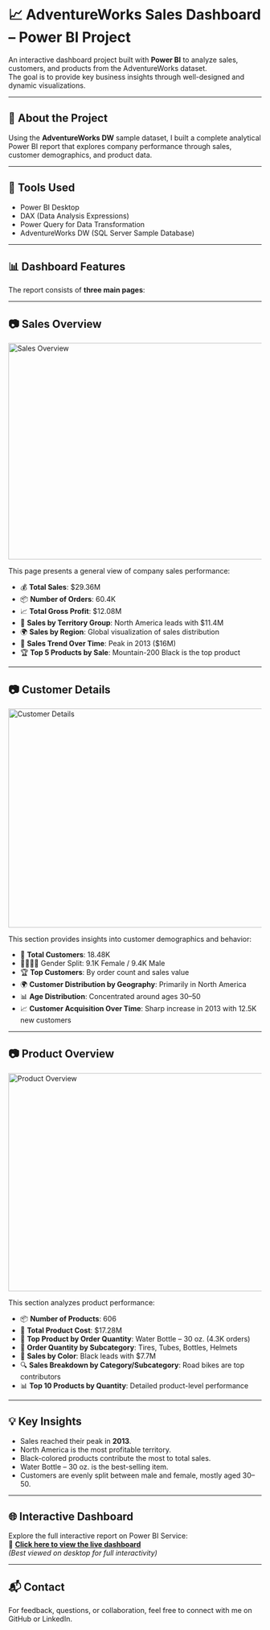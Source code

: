 # 📈 AdventureWorks Sales Dashboard – Power BI Project

An interactive dashboard project built with **Power BI** to analyze sales, customers, and products from the AdventureWorks dataset.  
The goal is to provide key business insights through well-designed and dynamic visualizations.

---

## 📌 About the Project

Using the **AdventureWorks DW** sample dataset, I built a complete analytical Power BI report that explores company performance through sales, customer demographics, and product data.

---

## 🧰 Tools Used

- Power BI Desktop  
- DAX (Data Analysis Expressions)  
- Power Query for Data Transformation  
- AdventureWorks DW (SQL Server Sample Database)

---

## 📊 Dashboard Features

The report consists of **three main pages**:

---

## 📷 Sales Overview

<img width="759" height="430" alt="Sales Overview" src="https://github.com/user-attachments/assets/3a5c6197-605a-4dba-a24e-6384c8309486" />

This page presents a general view of company sales performance:
- 💰 **Total Sales**: $29.36M  
- 📦 **Number of Orders**: 60.4K  
- 📈 **Total Gross Profit**: $12.08M  
- 📍 **Sales by Territory Group**: North America leads with $11.4M  
- 🌍 **Sales by Region**: Global visualization of sales distribution  
- 🔄 **Sales Trend Over Time**: Peak in 2013 ($16M)  
- 🏆 **Top 5 Products by Sale**: Mountain-200 Black is the top product  

---

## 📷 Customer Details

<img width="760" height="435" alt="Customer Details" src="https://github.com/user-attachments/assets/a1b85024-beb0-4b2d-872c-4e4c67dc5dbe" />

This section provides insights into customer demographics and behavior:
- 👥 **Total Customers**: 18.48K  
- 🧍‍♀️🧍‍♂️ Gender Split: 9.1K Female / 9.4K Male  
- 🏆 **Top Customers**: By order count and sales value  
- 🌍 **Customer Distribution by Geography**: Primarily in North America  
- 📊 **Age Distribution**: Concentrated around ages 30–50  
- 📈 **Customer Acquisition Over Time**: Sharp increase in 2013 with 12.5K new customers  

---

## 📷 Product Overview

<img width="763" height="433" alt="Product Overview" src="https://github.com/user-attachments/assets/6d3a0a84-ad95-4aec-ab9b-e5d5cbc38d3b" />

This section analyzes product performance:
- 📦 **Number of Products**: 606  
- 💸 **Total Product Cost**: $17.28M  
- 🥇 **Top Product by Order Quantity**: Water Bottle – 30 oz. (4.3K orders)  
- 🧩 **Order Quantity by Subcategory**: Tires, Tubes, Bottles, Helmets  
- 🎨 **Sales by Color**: Black leads with $7.7M  
- 🔍 **Sales Breakdown by Category/Subcategory**: Road bikes are top contributors  
- 📊 **Top 10 Products by Quantity**: Detailed product-level performance  

---

## 💡 Key Insights

- Sales reached their peak in **2013**.  
- North America is the most profitable territory.  
- Black-colored products contribute the most to total sales.  
- Water Bottle – 30 oz. is the best-selling item.  
- Customers are evenly split between male and female, mostly aged 30–50.  

---

## 🌐 Interactive Dashboard

Explore the full interactive report on Power BI Service:  
🔗 **[Click here to view the live dashboard](https://app.powerbi.com/view?r=eyJrIjoiOTQ2ZDY1N2QtZjc5OC00MmFmLTgwZDAtNTEwNDkyNWIwOTQ1IiwidCI6IjJiYjZlNWJjLWMxMDktNDdmYi05NDMzLWMxYzZmNGZhMzNmZiIsImMiOjl9)**  
*(Best viewed on desktop for full interactivity)*

---

## 📬 Contact

For feedback, questions, or collaboration, feel free to connect with me on GitHub or LinkedIn.

